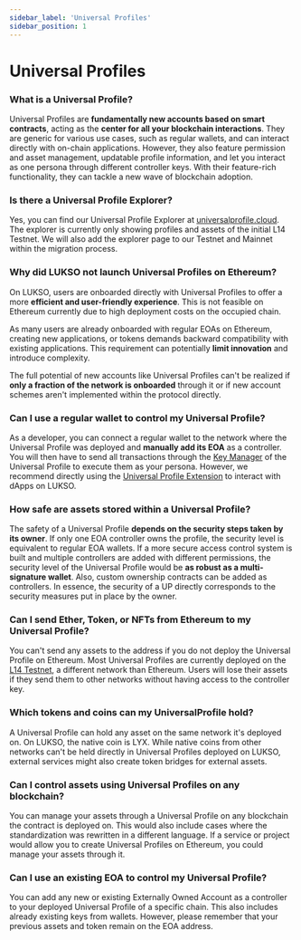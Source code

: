 ```yaml
---
sidebar_label: 'Universal Profiles'
sidebar_position: 1
---
```


# Universal Profiles

### What is a Universal Profile?

Universal Profiles are **fundamentally new accounts based on smart contracts**, acting as the **center for all your blockchain interactions**. They are generic for various use cases, such as regular wallets, and can interact directly with on-chain applications. However, they also feature permission and asset management, updatable profile information, and let you interact as one persona through different controller keys. With their feature-rich functionality, they can tackle a new wave of blockchain adoption.

### Is there a Universal Profile Explorer?

Yes, you can find our Universal Profile Explorer at [universalprofile.cloud](https://universalprofile.cloud/). The explorer is currently only showing profiles and assets of the initial L14 Testnet. We will also add the explorer page to our Testnet and Mainnet within the migration process.

### Why did LUKSO not launch Universal Profiles on Ethereum?

On LUKSO, users are onboarded directly with Universal Profiles to offer a more **efficient and user-friendly experience**. This is not feasible on Ethereum currently due to high deployment costs on the occupied chain.

As many users are already onboarded with regular EOAs on Ethereum, creating new applications, or tokens demands backward compatibility with existing applications. This requirement can potentially **limit innovation** and introduce complexity.

The full potential of new accounts like Universal Profiles can't be realized if **only a fraction of the network is onboarded** through it or if new account schemes aren't implemented within the protocol directly.

### Can I use a regular wallet to control my Universal Profile?

As a developer, you can connect a regular wallet to the network where the Universal Profile was deployed and **manually add its EOA** as a controller. You will then have to send all transactions through the [Key Manager](../../standards/universal-profile/lsp6-key-manager) of the Universal Profile to execute them as your persona. However, we recommend directly using the [Universal Profile Extension](../../guides/browser-extension/install-browser-extension) to interact with dApps on LUKSO.

### How safe are assets stored within a Universal Profile?

The safety of a Universal Profile **depends on the security steps taken by its owner**. If only one EOA controller owns the profile, the security level is equivalent to regular EOA wallets. If a more secure access control system is built and multiple controllers are added with different permissions, the security level of the Universal Profile would be **as robust as a multi-signature wallet**. Also, custom ownership contracts can be added as controllers. In essence, the security of a UP directly corresponds to the security measures put in place by the owner.

### Can I send Ether, Token, or NFTs from Ethereum to my Universal Profile?

You can't send any assets to the address if you do not deploy the Universal Profile on Ethereum. Most Universal Profiles are currently deployed on the [L14 Testnet](../../networks/l14-testnet), a different network than Ethereum. Users will lose their assets if they send them to other networks without having access to the controller key.

### Which tokens and coins can my UniversalProfile hold?

A Universal Profile can hold any asset on the same network it's deployed on. On LUKSO, the native coin is LYX. While native coins from other networks can't be held directly in Universal Profiles deployed on LUKSO, external services might also create token bridges for external assets.

### Can I control assets using Universal Profiles on any blockchain?

You can manage your assets through a Universal Profile on any blockchain the contract is deployed on. This would also include cases where the standardization was rewritten in a different language. If a service or project would allow you to create Universal Profiles on Ethereum, you could manage your assets through it.

### Can I use an existing EOA to control my Universal Profile?

You can add any new or existing Externally Owned Account as a controller to your deployed Universal Profile of a specific chain. This also includes already existing keys from wallets. However, please remember that your previous assets and token remain on the EOA address.

